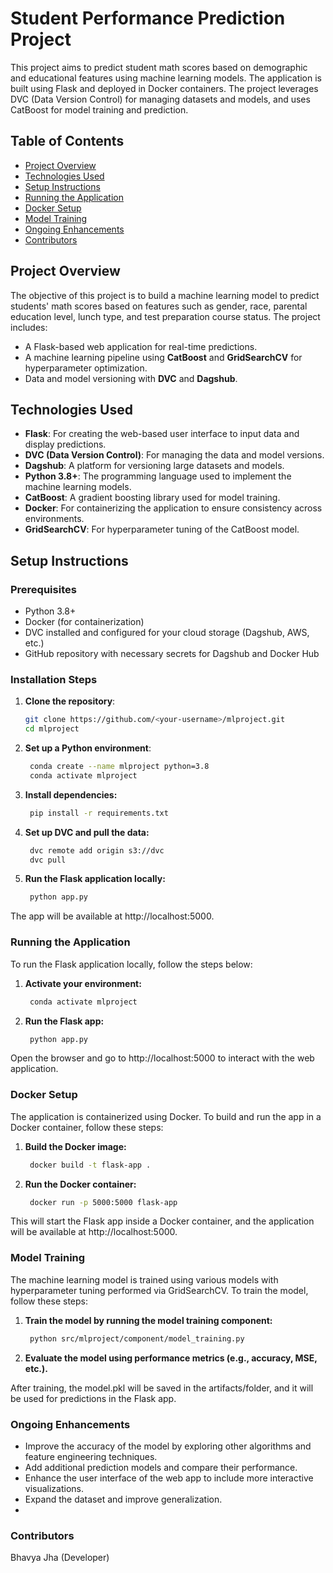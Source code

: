 # Student Performance Prediction Project

This project aims to predict student math scores based on demographic and educational features using machine learning models. The application is built using Flask and deployed in Docker containers. The project leverages DVC (Data Version Control) for managing datasets and models, and uses CatBoost for model training and prediction.

## Table of Contents

- [Project Overview](#project-overview)
- [Technologies Used](#technologies-used)
- [Setup Instructions](#setup-instructions)
- [Running the Application](#running-the-application)
- [Docker Setup](#docker-setup)
- [Model Training](#model-training)
- [Ongoing Enhancements](#ongoing-enhancements)
- [Contributors](#contributors)

## Project Overview

The objective of this project is to build a machine learning model to predict students' math scores based on features such as gender, race, parental education level, lunch type, and test preparation course status. The project includes:
- A Flask-based web application for real-time predictions.
- A machine learning pipeline using **CatBoost** and **GridSearchCV** for hyperparameter optimization.
- Data and model versioning with **DVC** and **Dagshub**.

## Technologies Used

- **Flask**: For creating the web-based user interface to input data and display predictions.
- **DVC (Data Version Control)**: For managing the data and model versions.
- **Dagshub**: A platform for versioning large datasets and models.
- **Python 3.8+**: The programming language used to implement the machine learning models.
- **CatBoost**: A gradient boosting library used for model training.
- **Docker**: For containerizing the application to ensure consistency across environments.
- **GridSearchCV**: For hyperparameter tuning of the CatBoost model.

## Setup Instructions

### Prerequisites
- Python 3.8+
- Docker (for containerization)
- DVC installed and configured for your cloud storage (Dagshub, AWS, etc.)
- GitHub repository with necessary secrets for Dagshub and Docker Hub

### Installation Steps

1. **Clone the repository**:
   ```bash
   git clone https://github.com/<your-username>/mlproject.git
   cd mlproject
2. **Set up a Python environment**:
   ```bash
    conda create --name mlproject python=3.8
    conda activate mlproject
3. **Install dependencies:**

   ```bash
    pip install -r requirements.txt
4. **Set up DVC and pull the data:**
   ```bash
    dvc remote add origin s3://dvc
    dvc pull
5. **Run the Flask application locally:**
   ```bash
    python app.py
The app will be available at http://localhost:5000.

### Running the Application
To run the Flask application locally, follow the steps below:

1. **Activate your environment:**
   ```bash
    conda activate mlproject
2. **Run the Flask app:**
   ```bash
    python app.py
Open the browser and go to http://localhost:5000 to interact with the web application.

### Docker Setup
The application is containerized using Docker. To build and run the app in a Docker container, follow these steps:

1. **Build the Docker image:**
   ```bash
    docker build -t flask-app .
2. **Run the Docker container:**
   ```bash
    docker run -p 5000:5000 flask-app
This will start the Flask app inside a Docker container, and the application will be available at http://localhost:5000.

### Model Training
The machine learning model is trained using various models with hyperparameter tuning performed via GridSearchCV. To train the model, follow these steps:

1. **Train the model by running the model training component:**
   ```bash
    python src/mlproject/component/model_training.py
2. **Evaluate the model using performance metrics (e.g., accuracy, MSE, etc.).**

After training, the model.pkl will be saved in the artifacts/folder, and it will be used for predictions in the Flask app.

### Ongoing Enhancements
- Improve the accuracy of the model by exploring other algorithms and feature engineering techniques.
- Add additional prediction models and compare their performance.
- Enhance the user interface of the web app to include more interactive visualizations.
- Expand the dataset and improve generalization.
- 
### Contributors
Bhavya Jha (Developer)
